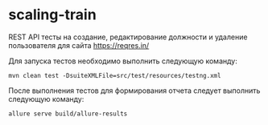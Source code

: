 # scaling-train

REST API тесты на создание, редактирование должности и удаление пользователя для сайта https://reqres.in/

Для запуска тестов необходимо выполнить следующую команду:

```mvn clean test -DsuiteXMLFile=src/test/resources/testng.xml```

После выполнения тестов для формирования отчета следует выполнить следующую команду:

```allure serve build/allure-results```
